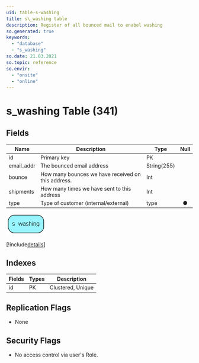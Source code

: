 ```yaml
---
uid: table-s-washing
title: s\_washing table
description: Register of all bounced mail to enabel washing
so.generated: true
keywords:
  - "database"
  - "s_washing"
so.date: 21.03.2021
so.topic: reference
so.envir:
  - "onsite"
  - "online"
---
```


# s\_washing Table (341)

## Fields

| Name | Description | Type | Null |
|------|-------------|------|:----:|
|id|Primary key|PK| |
|email\_addr|The bounced email address|String(255)| |
|bounce|How many bounces we have received on this address.|Int| |
|shipments|How many times we have sent to this address|Int| |
|type|Type of customer (internal/external)|type|&#x25CF;|


![s_washing table relationship diagram](./media/s_washing.png)

[!include[details](./includes/s-washing.md)]

## Indexes

| Fields | Types | Description |
|--------|-------|-------------|
|id |PK |Clustered, Unique |

## Replication Flags

* None

## Security Flags

* No access control via user's Role.

